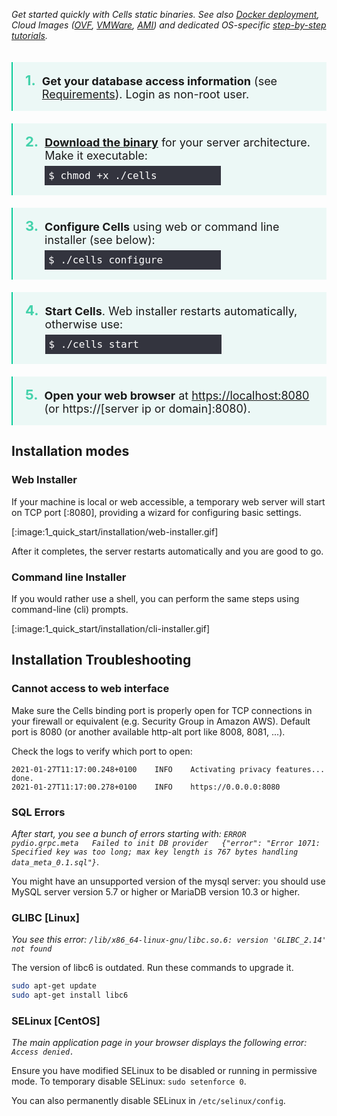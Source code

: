 _Get started quickly with Cells static binaries. See also [Docker deployment](./docker), Cloud Images ([OVF](./open-virtual-format), [VMWare](./vmware), [AMI](./amazon-ami)) and dedicated OS-specific [step-by-step tutorials](/en/docs/kb/deployment)._

<div class="install-logos">
<a class="logo">
    <div class="logo-img"><img src=""/></div>
    <div class="logo-title"></div>
</a>
</div>

<ol class="install-steps">
<li><p><strong>Get your database access information</strong> (see <a href="./requirements">Requirements</a>). Login as non-root user.</p></li>
<li><p><a href="/en/download" target="_blank"><strong>Download the binary</strong></a> for your server architecture. Make it executable:<br> <code>$ chmod +x ./cells</code></p></li>
<li><p><strong>Configure Cells</strong> using web or command line installer (see below):<br> <code>$ ./cells configure</code></p></li>
<li><p><strong>Start Cells</strong>. Web installer restarts automatically, otherwise use: <code>$ ./cells start</code></p></li>
<li><p><strong>Open your web browser</strong> at <a href="https://localhost:8080" target="_blank">https://localhost:8080</a> <br> (or https://[server ip or domain]:8080).</p></li>
</ol>

<style type="text/css">
ol.install-steps {
  padding-left: 0 !important;
  list-style: none;
  counter-reset: my-awesome-counter;
  padding: 0;
  margin:0;
}
ol.install-steps li {
  counter-increment: my-awesome-counter;
  border-left: 2px solid #08cc99;
  display:flex;
  align-items: baseline;
  background-color: #ecf8f6;
  padding: 16px 20px;
  margin: 20px 0 !important;
}

ol.install-steps li::before {
  content: counter(my-awesome-counter) ". ";
  color: #44d2ab;
  font-weight: bold;
  margin-right: 10px;
  font-size: 22px;
}


ol.install-steps li p {
  display: inline;
  margin: 0 !important;
  font-size: 18px !important;
}

ol.install-steps li code {
    font-size: 16px !important;
    display: block;
    margin: 0px 0 !important;
    padding: 6px !important;
    background-color: rgb(42 42 53 / 95%) !important;
    color: white !important;
    width: 270px;
    margin-top: 6px !important;
}

ol span.geshifilter {
    display: inherit;
}

</style>

## Installation modes

### Web Installer

If your machine is local or web accessible, a temporary web server will start on TCP port [:8080], providing a wizard
for configuring basic settings.

[:image:1_quick_start/installation/web-installer.gif]

After it completes, the server restarts automatically and you are good to go.

### Command line Installer

If you would rather use a shell, you can perform the same steps using command-line (cli) prompts. 

[:image:1_quick_start/installation/cli-installer.gif]


## Installation Troubleshooting

### Cannot access to web interface

Make sure the Cells binding port is properly open for TCP connections in your firewall or equivalent (e.g. Security Group in Amazon AWS). 
Default port is 8080 (or another available http-alt port like 8008, 8081, ...). 

Check the logs to verify which port to open:

```
2021-01-27T11:17:00.248+0100	INFO	Activating privacy features... done.
2021-01-27T11:17:00.278+0100	INFO	https://0.0.0.0:8080
```

### SQL Errors

_After start, you see a bunch of errors starting with: `ERROR   pydio.grpc.meta   Failed to init DB provider   {"error": "Error 1071: Specified key was too long; max key length is 767 bytes handling data_meta_0.1.sql"}`_.

You might have an unsupported version of the mysql server: you should use MySQL server version 5.7 or higher or MariaDB version 10.3 or higher.

### GLIBC [Linux]

_You see this error: `/lib/x86_64-linux-gnu/libc.so.6: version 'GLIBC_2.14' not found`_

The version of libc6 is outdated. Run these commands to upgrade it.

```sh
sudo apt-get update
sudo apt-get install libc6
```

### SELinux [CentOS]

_The main application page in your browser displays the following error: `Access denied.`_

Ensure you have modified SELinux to be disabled or running in permissive mode. To temporary disable SELinux: `sudo setenforce 0`.

You can also permanently disable SELinux in `/etc/selinux/config`.
